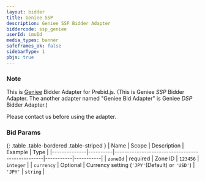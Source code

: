 ```yaml
---
layout: bidder
title: Geniee SSP
description: Geniee SSP Bidder Adapter
biddercode: ssp_geniee
userId: imuId
media_types: banner
safeframes_ok: false
sidebarType: 1
pbjs: true
---
```

### Note

This is [Geniee](https://geniee.co.jp) Bidder Adapter for Prebid.js.
(This is Geniee *SSP* Bidder Adapter. The another adapter named "Geniee Bid Adapter" is Geniee *DSP* Bidder Adapter.)

Please contact us before using the adapter.

### Bid Params

{: .table .table-bordered .table-striped }
|     Name     |  Scope   |      Description                                |  Example  |   Type    |
|--------------|----------|-------------------------------------------------|-----------|-----------|
|  `zoneId`    | required |    Zone ID                                      |  `123456` | `integer` |
|  `currency`  | Optional | Currency setting (`'JPY'`(Default) or `'USD'`)  | `'JPY'`   | `string`  |
